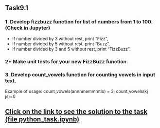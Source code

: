 ## Task9.1

### 1. Develop fizzbuzz function for list of numbers from 1 to 100. (Check in Jupyter)

- If number divided by 3 without rest, print “Fizz”,
- If number divided by 5 without rest, print “Buzz”,
- If number divided by 3 and 5 without rest, print “FizzBuzz”.

### 2\* Make unit tests for your new FizzBuzz function.

### 3. Develop count_vowels function for counting vowels in input text. 

Example of usage: count_vowels(annnmemmmtlo) = 3; count_vowels(kj js)=0

## [Click on the link to see the solution to the task  (file python_task.ipynb)](python_task.ipynb)
